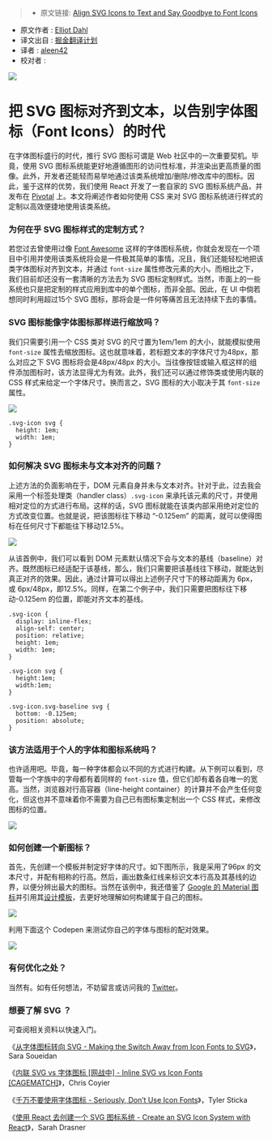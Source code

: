 > * 原文链接: [Align SVG Icons to Text and Say Goodbye to Font Icons](https://blog.prototypr.io/align-svg-icons-to-text-and-say-goodbye-to-font-icons-d44b3d7b26b4#.9gcnlx2bm)
* 原文作者 : [Elliot Dahl](https://blog.prototypr.io/@Elliotdahl)
* 译文出自 : [掘金翻译计划](https://github.com/xitu/gold-miner)
* 译者 : [aleen42](https://github.com/aleen42)
* 校对者 :

![](https://cdn-images-1.medium.com/max/1600/1*YJKqXVh1XZcKB9QeyVcKkA.png)

# 把 SVG 图标对齐到文本，以告别字体图标（Font Icons）的时代

在字体图标盛行的时代，推行 SVG 图标可谓是 Web 社区中的一次重要契机。毕竟，使用 SVG 图标系统能更好地遵循图形的访问性标准，并渲染出更高质量的图像。此外，开发者还能轻而易举地通过该类系统增加/删除/修改库中的图标。因此，鉴于这样的优势，我们使用 React 开发了一套自家的 SVG 图标系统产品，并发布在 [Pivotal](https://pivotal.io/) 上。本文将阐述作者如何使用 CSS 来对 SVG 图标系统进行样式的定制以高效便捷地使用该类系统。

### 为何在乎 SVG 图标样式的定制方式？

若您过去曾使用过像 [Font Awesome](http://fontawesome.io/) 这样的字体图标系统，你就会发现在一个项目中引用并使用该类系统将会是一件极其简单的事情。况且，我们还能轻松地把该类字体图标对齐到文本，并通过 `font-size` 属性修改元素的大小。而相比之下，我们目前却还没有一套清晰的方法去为 SVG 图标定制样式。当然，市面上的一些系统也只是把定制的样式应用到库中的单个图标，而非全部。因此，在 UI 中倘若想同时利用超过15个 SVG 图标，那将会是一件何等痛苦且无法持续下去的事情。

### **SVG 图标能像字体图标那样进行缩放吗？**

我们只需要引用一个 CSS 类对 SVG 的尺寸置为1em/1em 的大小，就能模拟使用 `font-size` 属性去缩放图标。这也就意味着，若标题文本的字体尺寸为48px，那么对应之下 SVG 图标将会是48px/48px 的大小。当往像按钮或输入框这样的组件添加图标时，该方法显得尤为有效。此外，我们还可以通过修饰类或使用内联的 CSS 样式来给定一个字体尺寸。换而言之，SVG 图标的大小取决于其 `font-size` 属性。

![](https://cdn-images-1.medium.com/max/1600/1*rrztHq_Ic2NwMp5CkHzYog.png)

    .svg-icon svg {
      height: 1em;
      width: 1em;
    }

### **如何解决 SVG 图标未与文本对齐的问题？**

上述方法的负面影响在于，DOM 元素自身并未与文本对齐。针对于此，过去我会采用一个标签处理类（handler class）`.svg-icon` 来承托该元素的尺寸，并使用相对定位的方式进行布局。这样的话，SVG 图标就能在该类内部采用绝对定位的方式改变位置。也就是说，把该图标往下移动 “-0.125em” 的距离，就可以使得图标在任何尺寸下都能往下移动12.5%。

![](https://cdn-images-1.medium.com/max/1600/1*F49a4lqd8Lw5eFVTnPm4Lg.png)

从该首例中，我们可以看到 DOM 元素默认情况下会与文本的基线（baseline）对齐。既然图标已经适配于该基线，那么，我们只需要把该基线往下移动，就能达到真正对齐的效果。因此，通过计算可以得出上述例子尺寸下的移动距离为 6px，或 6px/48px，即12.5%。同样，在第二个例子中，我们只需要把图标往下移动-0.125em 的位置，即能对齐文本的基线。

    .svg-icon {
      display: inline-flex;
      align-self: center;
      position: relative;
      height: 1em;
      width: 1em;
    }

    .svg-icon svg {
      height:1em;
      width:1em;
    }

    .svg-icon.svg-baseline svg {
      bottom: -0.125em;
      position: absolute;
    }

### 该方法适用于个人的字体和图标系统吗？

也许适用吧。毕竟，每一种字体都会以不同的方式进行构建。从下例可以看到，尽管每一个字族中的字母都有着同样的 `font-size` 值，但它们却有着各自唯一的宽高。当然，浏览器对行高容器（line-height container）的计算并不会产生任何变化，但这也并不意味着你不需要为自己已有图标集定制出一个 CSS 样式，来修改图标的位置。

![](https://cdn-images-1.medium.com/max/1600/1*GSfAY-rib0QAngPUK9LHMA.png)

### 如何创建一个新图标？

首先，先创建一个模板并制定好字体的尺寸。如下图所示，我是采用了96px 的文本尺寸，并配有相称的行高。然后，画出数条红线来标识文本行高及其基线的边界，以便分辨出最大的图标。当然在该例中，我还借鉴了 [Google 的 Material 图标](https://material.io/icons/)并引用其[设计模板](https://material.io/guidelines/style/icons.html#icons-system-icons)，去更好地理解如何构建属于自己的图标。

![](https://cdn-images-1.medium.com/max/2000/1*-fnv9uyDUgahTAozqb9jqg.png)

利用下面这个 Codepen 来测试你自己的字体与图标的配对效果。

[![](http://i1.piimg.com/567571/92bc3cae3455dbc9.jpg)](https://codepen.io/elliotdahl/embed/ygYrvm?amp%3Bdefault-tabs=html%2Cresult&amp%3Bembed-version=2&amp%3Bhost=http%3A%2F%2Fcodepen.io&amp%3Bslug-hash=ygYrvm&height=600&referrer=https%3A%2F%2Fblog.prototypr.io%2Fmedia%2F78db9599a37b1b90530624815c99c973%3FpostId%3Dd44b3d7b26b)

### **有何优化之处？**

当然有。如有任何想法，不妨留言或访问我的 [Twitter](https://twitter.com/Elliotdahl)。

### 想要了解 SVG ？

可查阅相关资料以快速入门。

《[从字体图标转向 SVG - Making the Switch Away from Icon Fonts to SVG](https://sarasoueidan.com/blog/icon-fonts-to-svg/)》，Sara Soueidan

《[内联 SVG vs 字体图标 [网战中] - Inline SVG vs Icon Fonts [CAGEMATCH]](https://css-tricks.com/icon-fonts-vs-svg/)》，Chris Coyier

《[千万不要使用字体图标 - Seriously, Don’t Use Icon Fonts](https://cloudfour.com/thinks/seriously-dont-use-icon-fonts/)》，Tyler Sticka

《[使用 React 去创建一个 SVG 图标系统 - Create an SVG Icon System with React](https://css-tricks.com/creating-svg-icon-system-react/)》，Sarah Drasner
